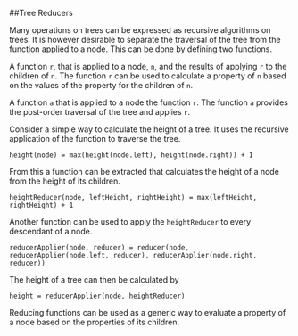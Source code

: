 
##Tree Reducers

Many operations on trees can be expressed as recursive algorithms on trees. It is however desirable to separate the
traversal of the tree from the function applied to a node. This can be done by defining two functions.

A function `r`, that is applied to a node, `n`, and the results of applying `r` to the children of `n`.
The function `r` can be used to calculate a property of `n` based on the values of the property for the children of `n`.

A function `a` that is applied to a node the function `r`.
The function `a` provides the post-order traversal of the tree and applies `r`.

Consider a simple way to calculate the height of a tree. It uses the recursive application of the function to traverse
the tree.

```
height(node) = max(height(node.left), height(node.right)) + 1
```

From this a function can be extracted that calculates the height of a node from the height of its children.

```
heightReducer(node, leftHeight, rightHeight) = max(leftHeight, rightHeight) + 1
```

Another function can be used to apply the `heightReducer` to every descendant of a node.

```
reducerApplier(node, reducer) = reducer(node, reducerApplier(node.left, reducer), reducerApplier(node.right, reducer))
```

The height of a tree can then be calculated by

```
height = reducerApplier(node, heightReducer)
```

Reducing functions can be used as a generic way to evaluate a property of a node based on the properties of its children.

